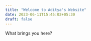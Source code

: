 ```yaml
---
title: "Welcome to Aditya's Website"
date: 2023-06-11T15:45:02+05:30
draft: false
---
```


What brings you here?
